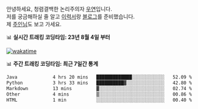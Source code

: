 안녕하세요, 청렴결백한 논리주의자 [우연](https://dev-wooyeon.github.io/quiz-app/)입니다.  
저를 궁금해하실 줄 알고 [이력서](https://ieunune.notion.site/d836ecc9172144d4b39f185b89f16a62)랑 [블로그](https://notion-blog-ieunune.vercel.app)를 준비했습니다.  
제 [주인님](https://www.instagram.com/lovely_hiru_hari_s2/)도 보고 가세요.


📊 **실시간 트래킹 코딩타임: 23년 8월 4일 부터**  

[![wakatime](https://wakatime.com/badge/user/099dd627-fdab-4072-b87a-fa91c7a76d8d.svg?style=for-the-badge)](https://wakatime.com/@099dd627-fdab-4072-b87a-fa91c7a76d8d)

📊 **주간 트래킹 코딩타임: 최근 7일간 통계**

<!--START_SECTION:waka-->

```txt
Java             4 hrs 20 mins   █████████████░░░░░░░░░░░░   52.09 %
Python           3 hrs 33 mins   ██████████▓░░░░░░░░░░░░░░   42.80 %
Markdown         13 mins         ▓░░░░░░░░░░░░░░░░░░░░░░░░   02.74 %
Other            4 mins          ▒░░░░░░░░░░░░░░░░░░░░░░░░   00.86 %
HTML             1 min           ░░░░░░░░░░░░░░░░░░░░░░░░░   00.40 %
```

<!--END_SECTION:waka-->

<!-- ![](./profile-3d-contrib/profile-night-view.svg)-->
